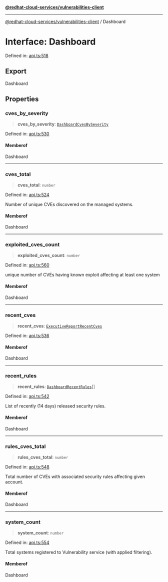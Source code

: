 [**@redhat-cloud-services/vulnerabilities-client**](../README.md)

***

[@redhat-cloud-services/vulnerabilities-client](../globals.md) / Dashboard

# Interface: Dashboard

Defined in: [api.ts:518](https://github.com/charlesmulder/javascript-clients/blob/main/packages/vulnerabilities/git-api/api.ts#L518)

## Export

Dashboard

## Properties

### cves\_by\_severity

> **cves\_by\_severity**: [`DashboardCvesBySeverity`](DashboardCvesBySeverity.md)

Defined in: [api.ts:530](https://github.com/charlesmulder/javascript-clients/blob/main/packages/vulnerabilities/git-api/api.ts#L530)

#### Memberof

Dashboard

***

### cves\_total

> **cves\_total**: `number`

Defined in: [api.ts:524](https://github.com/charlesmulder/javascript-clients/blob/main/packages/vulnerabilities/git-api/api.ts#L524)

Number of unique CVEs discovered on the managed systems.

#### Memberof

Dashboard

***

### exploited\_cves\_count

> **exploited\_cves\_count**: `number`

Defined in: [api.ts:560](https://github.com/charlesmulder/javascript-clients/blob/main/packages/vulnerabilities/git-api/api.ts#L560)

unique number of CVEs having known exploit affecting at least one system

#### Memberof

Dashboard

***

### recent\_cves

> **recent\_cves**: [`ExecutiveReportRecentCves`](ExecutiveReportRecentCves.md)

Defined in: [api.ts:536](https://github.com/charlesmulder/javascript-clients/blob/main/packages/vulnerabilities/git-api/api.ts#L536)

#### Memberof

Dashboard

***

### recent\_rules

> **recent\_rules**: [`DashboardRecentRules`](DashboardRecentRules.md)[]

Defined in: [api.ts:542](https://github.com/charlesmulder/javascript-clients/blob/main/packages/vulnerabilities/git-api/api.ts#L542)

List of recently (14 days) released security rules.

#### Memberof

Dashboard

***

### rules\_cves\_total

> **rules\_cves\_total**: `number`

Defined in: [api.ts:548](https://github.com/charlesmulder/javascript-clients/blob/main/packages/vulnerabilities/git-api/api.ts#L548)

Total number of CVEs with associated security rules affecting given account.

#### Memberof

Dashboard

***

### system\_count

> **system\_count**: `number`

Defined in: [api.ts:554](https://github.com/charlesmulder/javascript-clients/blob/main/packages/vulnerabilities/git-api/api.ts#L554)

Total systems registered to Vulnerability service (with applied filtering).

#### Memberof

Dashboard
